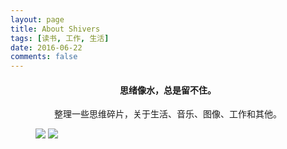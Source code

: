 ```yaml
---
layout: page
title: About Shivers
tags: [读书, 工作, 生活]
date: 2016-06-22
comments: false
---
```


#### <center>思绪像水，总是留不住。</center>
<center>整理一些思维碎片，关于生活、音乐、图像、工作和其他。</center>


<figure class="half">
    <img src="http://7xkdjw.com1.z0.glb.clouddn.com/ocean3.jpg">
    <img src="http://7xkdjw.com1.z0.glb.clouddn.com/mountain.jpg">
</figure>
